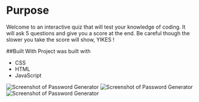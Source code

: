 # Purpose
Welcome to an interactive quiz that will test your knowledge of coding. It will ask 5 questions and give you a score at the end. Be careful though the slower you take the score will show, YIKES ! 

##Built With
Project was built with 
- CSS
- HTML 
- JavaScript

![Screenshot of Password Generator](./Assets/images/css)
![Screenshot of Password Generator](./Assets/images/html)
![Screenshot of Password Generator](./Assets/images/js)

